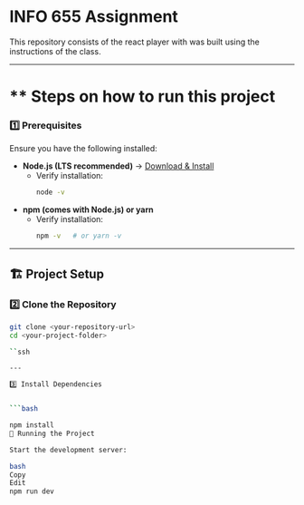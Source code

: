 # INFO 655 Assignment

This repository consists of the react player with was built using the instructions of the class.

----

# ** Steps on how to run this project
### **1️⃣ Prerequisites**
Ensure you have the following installed:

- **Node.js (LTS recommended)** → [Download & Install](https://nodejs.org/)
  - Verify installation:
    ```bash
    node -v
    ```
- **npm (comes with Node.js) or yarn**
  - Verify installation:
    ```bash
    npm -v   # or yarn -v
    ```

---

## 🏗 Project Setup

### **2️⃣ Clone the Repository**
```bash
git clone <your-repository-url>
cd <your-project-folder>

``ssh

---

3️⃣ Install Dependencies


```bash

npm install
🚀 Running the Project

Start the development server:

bash
Copy
Edit
npm run dev